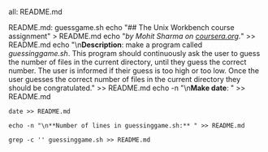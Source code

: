 all: README.md

README.md: guessgame.sh
	echo "## The Unix Workbench course assignment" > README.md
	echo "*by Mohit Sharma on [coursera.org](https://www.coursera.org/).*" >> README.md
	echo "\n**Description**: make a program called *guessinggame.sh*. This program should continuously ask the user to guess the number of files in the current directory, until they guess the correct number. The user is informed if their guess is too high or too low. Once the user guesses the correct number of files in the current directory they should be congratulated." >> README.md
	echo -n "\n**Make date**: " >> README.md
	
	date >> README.md
	
	echo -n "\n**Number of lines in guessinggame.sh:** " >> README.md
	
	grep -c '' guessinggame.sh >> README.md



